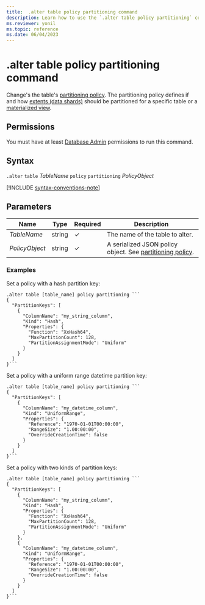 ```yaml
---
title:  .alter table policy partitioning command
description: Learn how to use the `.alter table policy partitioning` command to change the table's partitioning policy.
ms.reviewer: yonil
ms.topic: reference
ms.date: 06/04/2023
---
```

# .alter table policy partitioning command

Change's the table's [partitioning policy](partitioning-policy.md). The partitioning policy defines if and how [extents (data shards)](../management/extents-overview.md) should be partitioned for a specific table or a [materialized view](materialized-views/materialized-view-overview.md).

## Permissions

You must have at least [Database Admin](access-control/role-based-access-control.md) permissions to run this command.

## Syntax

`.alter` `table` *TableName* `policy` `partitioning` *PolicyObject*

[!INCLUDE [syntax-conventions-note](../../includes/syntax-conventions-note.md)]

## Parameters

| Name | Type | Required | Description |
|--|--|--|--|
| *TableName* | string | &check; | The name of the table to alter. |
| *PolicyObject* | string | &check; | A serialized JSON policy object. See [partitioning policy](partitioning-policy.md). |

### Examples

Set a policy with a hash partition key:

~~~kusto
.alter table [table_name] policy partitioning ```
{
  "PartitionKeys": [
    {
      "ColumnName": "my_string_column",
      "Kind": "Hash",
      "Properties": {
        "Function": "XxHash64",
        "MaxPartitionCount": 128,
        "PartitionAssignmentMode": "Uniform"
      }
    }
  ]
}```
~~~

Set a policy with a uniform range datetime partition key:

~~~kusto
.alter table [table_name] policy partitioning ```
{
  "PartitionKeys": [
    {
      "ColumnName": "my_datetime_column",
      "Kind": "UniformRange",
      "Properties": {
        "Reference": "1970-01-01T00:00:00",
        "RangeSize": "1.00:00:00",
        "OverrideCreationTime": false
      }
    }
  ]
}```
~~~

Set a policy with two kinds of partition keys:

~~~kusto
.alter table [table_name] policy partitioning ```
{
  "PartitionKeys": [
    {
      "ColumnName": "my_string_column",
      "Kind": "Hash",
      "Properties": {
        "Function": "XxHash64",
        "MaxPartitionCount": 128,
        "PartitionAssignmentMode": "Uniform"
      }
    },
    {
      "ColumnName": "my_datetime_column",
      "Kind": "UniformRange",
      "Properties": {
        "Reference": "1970-01-01T00:00:00",
        "RangeSize": "1.00:00:00",
        "OverrideCreationTime": false
      }
    }
  ]
}```
~~~
